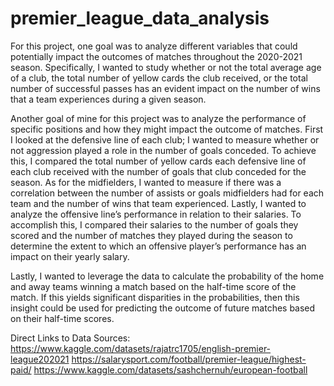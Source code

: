 # premier_league_data_analysis

For this project, one goal was to analyze different variables that could potentially impact the outcomes of matches throughout the 2020-2021 season. Specifically, I wanted to study whether or not the total average age of a club, the total number of yellow cards the club received, or the total number of successful passes has an evident impact on the number of wins that a team experiences during a given season.


Another goal of mine for this project was to analyze the performance of specific positions and how they might impact the outcome of matches. First I looked at the defensive line of each club; I wanted to measure whether or not aggression played a role in the number of goals conceded. To achieve this, I compared the total number of yellow cards each defensive line of each club received with the number of goals that club conceded for the season. As for the midfielders, I wanted to measure if there was a correlation between the number of assists or goals midfielders had for each team and the number of wins that team experienced. Lastly, I wanted to analyze the offensive line’s performance in relation to their salaries. To accomplish this, I compared their salaries to the number of goals they scored and the number of matches they played during the season to determine the extent to which an offensive player’s performance has an impact on their yearly salary.


Lastly, I wanted to leverage the data to calculate the probability of the home and away teams winning a match based on the half-time score of the match. If this yields significant disparities in the probabilities, then this insight could be used for predicting the outcome of future matches based on their half-time scores. 

Direct Links to Data Sources: 
https://www.kaggle.com/datasets/rajatrc1705/english-premier-league202021
https://salarysport.com/football/premier-league/highest-paid/
https://www.kaggle.com/datasets/sashchernuh/european-football
